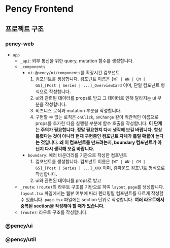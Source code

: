 # Pency Frontend

## 프로젝트 구조

### pency-web

- `app`
  - `_api`: 외부 통신을 위한 query, mutation 함수를 생성합니다.
  - `_components`
    - `ui`: `@pency/ui/components`를 확장시킨 컴포넌트
      1. 컴포넌트를 생성합니다. 컴포넌트 이름은 `[WT | WN | CM | GS]_[Post | Series | ...]_OverviewCard` 이며, 단일 컴포넌트 형식으로 작성합니다.
      2. ui와 관련된 데이터를 props로 받고 그 데이터로 인해 달라지는 ui 부분을 작성합니다.
      3. 비즈니스 로직과 mutation 부분을 작성합니다.
      4. 구현할 수 없는 로직은 `onClick`, `onChange` 같이 직관적인 이름으로 props를 추가한 다음 실행될 부분에 함수 호출을 작성합니다. **이 단계는 주의가 필요합니다. 정말 필요한지 다시 생각해 보길 바랍니다. 항상 틀렸다는 것이 아니라 현재 구현중인 컴포넌트 자체가 틀릴 확률이 높다는 것입니다. 왜 이 컴포넌트를 만드려는지, boundary 컴포넌트가 아닌지 다시 생각해 보길 바랍니다.**
    - `boundary`: 에러 바운더리를 기준으로 작성한 컴포넌트
      1.  컴포넌트를 생성합니다. 컴포넌트 이름은 `[WT | WN | CM | GS]_[Post | Series | ...]_XXX` 이며, 컴파운드 컴포넌트 형식으로 작성합니다.
      2.  ui와 관련된 데이터를 props로 받고
  - `_route`: `(route)`의 라우트 구조를 기반으로 하여 `layout`, `page`를 생성합니다. `layout.tsx` 파일에서는 웹뷰 여부에 따라 렌더링될 컴포넌트를 다르게 작성할 수 있습니다. `page.tsx` 파일에는 section 단위로 작성합니다. **여러 라우트에서 중복된 section을 작성해야 할 때가 있습니다.**
  - `(route)`: 라우트 구조를 작성합니다.

### @pency/ui

### @pency/util
